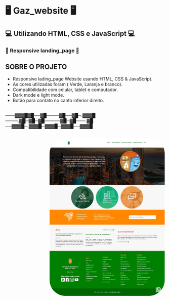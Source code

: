 # 🖥️ Gaz_website 🖥️
## 💻 Utilizando HTML, CSS e JavaScript 💻
### 📱 Responsive landing_page 📱

## SOBRE O PROJETO
- Responsive lading_page Website usando HTML, CSS & JavaScript.
- As cores utilizadas foram ( Verde, Laranja e branco).
- Compatibilidade com celular, tablet e computador.
- Dark mode e light mode.
- Botão para contato no canto inferior direito.

##
───▓▓▓█▓█──▓█────▓█──▓█─.▓▓▓█
────.▓█─▓█─▓█─────▓█─▓█───.▓█
──▓▓▓█─.▓▓▓█─▓▓▓█─▓▓▓█──▓▓▓█
##

<img align="right" alt="CALCULADORA-pic" height="500" style="border-radius:50px;" src="https://github.com/JVOA02/Gaz_website/blob/main/img/preview_001.jpg">
